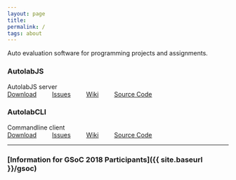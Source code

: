 ```yaml
---
layout: page
title:
permalink: /
tags: about
---
```


Auto evaluation software for programming projects and assignments.

### AutolabJS ###
AutolabJS server    
    <i class="fa fa-download"></i> [Download](https://github.com/AutolabJS/AutolabJS/releases)       &nbsp; &nbsp; &nbsp; &nbsp;
    <i class="fa fa-bug"></i> [Issues](https://github.com/AutolabJS/AutolabJS/issues) &nbsp; &nbsp; &nbsp; &nbsp;
    <i class="fa fa-book"></i> [Wiki](https://github.com/AutolabJS/AutolabJS/wiki)  &nbsp; &nbsp; &nbsp; &nbsp;
    <i class="fa fa-github-alt"></i> [Source Code](https://github.com/AutolabJS/AutolabJS) &nbsp; &nbsp;

### AutolabCLI ###
Commandline client    
    <i class="fa fa-download"></i> [Download](https://github.com/AutolabJS/autolabcli/releases) &nbsp; &nbsp; &nbsp; &nbsp;
    <i class="fa fa-bug"></i> [Issues](https://github.com/AutolabJS/autolabcli/issues) &nbsp; &nbsp; &nbsp; &nbsp;
    <i class="fa fa-book"></i> [Wiki](https://github.com/AutolabJS/autolabcli/wiki) &nbsp; &nbsp; &nbsp; &nbsp;
    <i class="fa fa-github-alt"></i> [Source Code](https://github.com/AutolabJS/autolabcli)

---
### [Information for GSoC 2018 Participants]({{ site.baseurl }}/gsoc) ###
